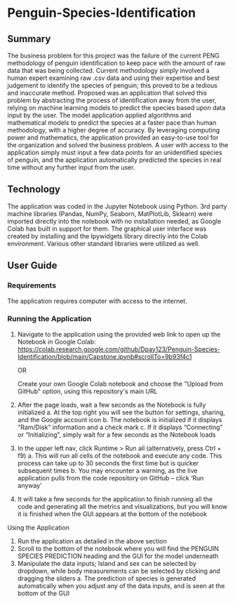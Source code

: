 ﻿# Penguin-Species-Identification

## Summary
The business problem for this project was the failure of the current PENG methodology of penguin identification to keep pace with the amount of raw data that was being collected. Current methodology simply involved a human expert examining raw .csv data and using their expertise and best judgement to identify the species of penguin; this proved to be a tedious and inaccurate method. Proposed was an application that solved this problem by abstracting the process of identification away from the user, relying on machine learning models to predict the species based upon data input by the user. The model application applied algorithms and mathematical models to predict the species at a faster pace than human methodology, with a higher degree of accuracy. By leveraging computing power and mathematics, the application provided an easy-to-use tool for the organization and solved the business problem. A user with access to the application simply must input a few data points for an unidentified species of penguin, and the application automatically predicted the species in real time without any further input from the user. 

## Technology
The application was coded in the Jupyter Notebook using Python. 3rd party machine libraries (Pandas, NumPy, Seaborn, MatPlotLib, Sklearn) were imported directly into the notebook with no installation needed, as Google Colab has built in support for them. The graphical user interface was created by installing and the Ipywidgets library directly into the Colab environment. Various other standard libraries were utilized as well.

## User Guide
### Requirements
The application requires computer with access to the internet.
### Running the Application
1.	Navigate to the application using the provided web link to open up the Notebook in Google Colab: https://colab.research.google.com/github/Dpay123/Penguin-Species-Identification/blob/main/Capstone.ipynb#scrollTo=9b93f4c1

    OR
    
    Create your own Google Colab notebook and choose the "Upload from GitHub" option, using this repository's main URL
2.	After the page loads, wait a few seconds as the Notebook is fully initialized
a.	At the top right you will see the button for settings, sharing, and the Google account icon
b.	The notebook is initialized if it displays “Ram/Disk” information and a check mark
c.	If it displays “Connecting” or “Initializing”, simply wait for a few seconds as the Notebook loads

3.	In the upper left nav, click Runtime > Run all (alternatively, press Ctrl + f9)
a.	This will run all cells of the notebook and execute any code. This process can take up to 30 seconds the first time but is quicker subsequent times
b.	You may encounter a warning, as the live application pulls from the code repository on GitHub – click ‘Run anyway’
 
4.	It will take a few seconds for the application to finish running all the code and generating all the metrics and visualizations, but you will know it is finished when the GUI appears at the bottom of the notebook

Using the Application
1.	Run the application as detailed in the above section
2.	Scroll to the bottom of the notebook where you will find the PENGUIN SPECIES PREDICTION heading and the GUI for the model underneath
3.	Manipulate the data inputs; Island and sex can be selected by dropdown, while body measurements can be selected by clicking and dragging the sliders
a.	The prediction of species is generated automatically when you adjust any of the data inputs, and is seen at the bottom of the GUI


